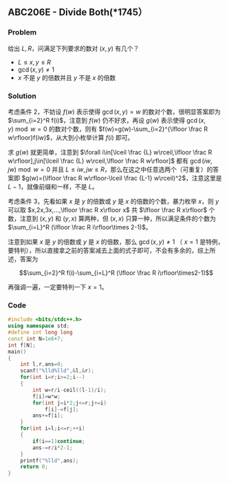 ## ABC206E - Divide Both(*1745）
### Problem
给出 $L,R$，问满足下列要求的数对 $(x,y)$ 有几个？

+ $L\le x,y\le R$
+ $\gcd(x,y)\not=1$
+ $x$ 不是 $y$ 的倍数并且 $y$ 不是 $x$ 的倍数

### Solution
考虑条件 $2$，不妨设 $f(w)$ 表示使得 $\gcd(x,y)=w$ 的数对个数，很明显答案即为 $\sum_{i=2}^R f(i)$，注意到 $f(w)$ 仍不好求，再设 $g(w)$ 表示使得 $\gcd(x,y)\bmod w=0$ 的数对个数，则有 $f(w)=g(w)-\sum_{i=2}^{\lfloor \frac R w\rfloor}f(iw)$，从大到小枚举计算 $f(i)$ 即可。

求 $g(w)$ 就更简单，注意到 $\forall i\in[\lceil \frac {L} w\rceil,\lfloor \frac R w\rfloor],j\in[\lceil \frac {L} w\rceil,\lfloor \frac R w\rfloor]$ 都有 $\gcd(iw,jw)\bmod w=0$ 并且 $L\le iw,jw\le R$，那么在这之中任意选两个（可重复）的答案即 $g(w)=(\lfloor \frac R w\rfloor-\lceil \frac {L-1} w\rceil)^2$，注意这里是 $L-1$，就像前缀和一样，不是 $L$。

考虑条件 $3$，先看如果 $x$ 是 $y$ 的倍数或 $y$ 是 $x$ 的倍数的个数，暴力枚举 $x$，则 $y$ 可以取 $x,2x,3x,...,\lfloor \frac R x\rfloor x$ 共 $\lfloor \frac R x\rfloor$  个数，注意到 $(x,y)$ 和 $(y,x)$ 算两种，但 $(x,x)$ 只算一种，所以满足条件的个数为 $\sum_{i=L}^R (\lfloor \frac R i\rfloor\times 2-1)$。

注意到如果 $x$ 是 $y$ 的倍数或 $y$ 是 $x$ 的倍数，那么 $\gcd(x,y)\not=1$ （ $x=1$ 是特例，要特判），所以直接拿之前的答案减去上面的式子即可，不会有多余的，综上所述，答案为 

$$\sum_{i=2}^R f(i)-\sum_{i=L}^R (\lfloor \frac R i\rfloor\times2-1)$$

再强调一遍，一定要特判一下 $x=1$。

### Code
```cpp
#include <bits/stdc++.h>
using namespace std;
#define int long long
const int N=1e6+7;
int f[N];
main() 
{
    int l,r,ans=0;
    scanf("%lld%lld",&l,&r);
    for(int i=r;i>=2;i--) 
	{
        int w=r/i-ceil((l-1)/i);
        f[i]=w*w;
        for(int j=i*2;j<=r;j+=i)
            f[i]-=f[j];
        ans+=f[i];
    }
    for(int i=l;i<=r;++i) 
	{
        if(i==1)continue;
        ans-=r/i*2-1;
    }
    printf("%lld",ans);
    return 0;
}
```